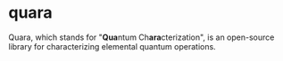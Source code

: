 # quara
Quara, which stands for "**Qua**ntum Ch**ara**cterization", is an open-source library for characterizing elemental quantum operations.
